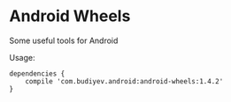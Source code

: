 # Android Wheels
Some useful tools for Android

Usage:
```
dependencies {
    compile 'com.budiyev.android:android-wheels:1.4.2'
}
```